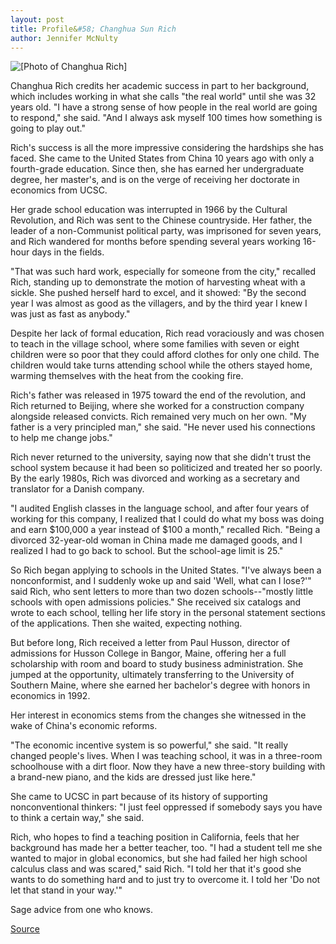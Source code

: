 ```yaml
---
layout: post
title: Profile&#58; Changhua Sun Rich
author: Jennifer McNulty
---
```


![\[Photo of Changhua Rich\]][1]

Changhua Rich credits her academic success in part to her background, which includes working in what she calls "the real world" until she was 32 years old. "I have a strong sense of how people in the real world are going to respond," she said. "And I always ask myself 100 times how something is going to play out."

Rich's success is all the more impressive considering the hardships she has faced. She came to the United States from China 10 years ago with only a fourth-grade education. Since then, she has earned her undergraduate degree, her master's, and is on the verge of receiving her doctorate in economics from UCSC.

Her grade school education was interrupted in 1966 by the Cultural Revolution, and Rich was sent to the Chinese countryside. Her father, the leader of a non-Communist political party, was imprisoned for seven years, and Rich wandered for months before spending several years working 16-hour days in the fields.

"That was such hard work, especially for someone from the city," recalled Rich, standing up to demonstrate the motion of harvesting wheat with a sickle. She pushed herself hard to excel, and it showed: "By the second year I was almost as good as the villagers, and by the third year I knew I was just as fast as anybody."

Despite her lack of formal education, Rich read voraciously and was chosen to teach in the village school, where some families with seven or eight children were so poor that they could afford clothes for only one child. The children would take turns attending school while the others stayed home, warming themselves with the heat from the cooking fire.

Rich's father was released in 1975 toward the end of the revolution, and Rich returned to Beijing, where she worked for a construction company alongside released convicts. Rich remained very much on her own. "My father is a very principled man," she said. "He never used his connections to help me change jobs."

Rich never returned to the university, saying now that she didn't trust the school system because it had been so politicized and treated her so poorly. By the early 1980s, Rich was divorced and working as a secretary and translator for a Danish company.

"I audited English classes in the language school, and after four years of working for this company, I realized that I could do what my boss was doing and earn $100,000 a year instead of $100 a month," recalled Rich. "Being a divorced 32-year-old woman in China made me damaged goods, and I realized I had to go back to school. But the school-age limit is 25."

So Rich began applying to schools in the United States. "I've always been a nonconformist, and I suddenly woke up and said 'Well, what can I lose?'" said Rich, who sent letters to more than two dozen schools--"mostly little schools with open admissions policies." She received six catalogs and wrote to each school, telling her life story in the personal statement sections of the applications. Then she waited, expecting nothing.

But before long, Rich received a letter from Paul Husson, director of admissions for Husson College in Bangor, Maine, offering her a full scholarship with room and board to study business administration. She jumped at the opportunity, ultimately transferring to the University of Southern Maine, where she earned her bachelor's degree with honors in economics in 1992.

Her interest in economics stems from the changes she witnessed in the wake of China's economic reforms.

"The economic incentive system is so powerful," she said. "It really changed people's lives. When I was teaching school, it was in a three-room schoolhouse with a dirt floor. Now they have a new three-story building with a brand-new piano, and the kids are dressed just like here."

She came to UCSC in part because of its history of supporting nonconventional thinkers: "I just feel oppressed if somebody says you have to think a certain way," she said.

Rich, who hopes to find a teaching position in California, feels that her background has made her a better teacher, too. "I had a student tell me she wanted to major in global economics, but she had failed her high school calculus class and was scared," said Rich. "I told her that it's good she wants to do something hard and to just try to overcome it. I told her 'Do not let that stand in your way.'"

Sage advice from one who knows.

[1]: http://www1.ucsc.edu/oncampus/art/rich_changhua.97-12-08.gif

[Source](http://www1.ucsc.edu/oncampus/currents/97-12-08/rich.profile.htm "Permalink to Profile of Changhua Sun Rich: 12-08-97")
